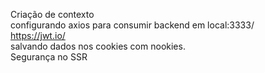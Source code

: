 Criação de contexto <br>
configurando axios para consumir backend em local:3333/ <br>
https://jwt.io/ <br>
salvando dados nos cookies com nookies. <br>
Segurança no SSR <br>
